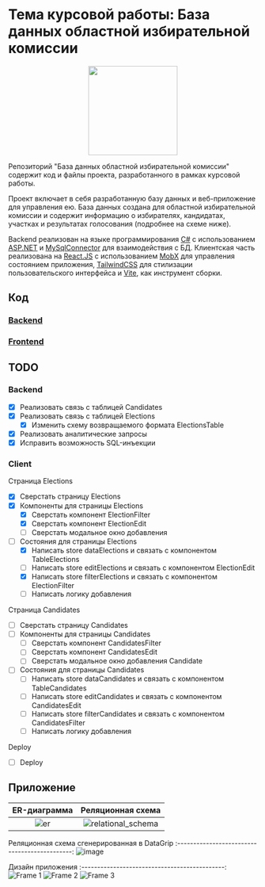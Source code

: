 # Тема курсовой работы: База данных областной избирательной комиссии
<p align="center">
  <img width="180" src="https://user-images.githubusercontent.com/63536056/233803790-e79058ec-2113-469c-8c6d-42f6bbde1c99.svg" />
</p>
Репозиторий "База данных областной избирательной комиссии" содержит код и файлы проекта, разработанного в рамках курсовой работы.

Проект включает в себя разработанную базу данных и веб-приложение для управления ею. База данных создана для областной избирательной комиссии и содержит информацию о избирателях, кандидатах, участках и результатах голосования (подробнее на схеме ниже).

Backend реализован на языке программирования [C#](https://dotnet.microsoft.com/en-us/languages/csharp) с использованием [ASP.NET](https://dotnet.microsoft.com/en-us/apps/aspnet) и [MySqlConnector](https://mysqlconnector.net/) для взаимодействия с БД. Клиентская часть реализована на [React.JS](https://react.dev/) с использованием [MobX](https://mobx.js.org/README.html) для управления состоянием приложения, [TailwindCSS](https://tailwindcss.com/) для стилизации пользовательского интерфейса и [Vite](https://vite-docs-ru.vercel.app/), как инструмент сборки.

## Код
### [Backend](App/Backend/ElectionBack/ElectionBack)
### [Frontend](App/Client/ElectionClient)

## TODO
### Backend
- [x] Реализовать связь с таблицей Candidates
- [x] Реализовать связь с таблицей Elections
  - [x] Изменить схему возвращаемого формата ElectionsTable
- [x] Реализовать аналитические запросы
- [x] Исправить возможность SQL-инъекции
### Client
Страница Elections
- [x] Сверстать страницу Elections
- [x] Компоненты для страницы Elections
  - [x] Сверстать компонент ElectionFilter
  - [x] Сверстать компонент ElectionEdit
  - [ ] Сверстать модальное окно добавления
- [ ] Состояния для страницы Elections
  - [x] Написать store dataElections и связать с компонентом TableElections
  - [ ] Написать store editElections и связать с компонентом ElectionEdit
  - [x] Написать store filterElections и связать с компонентом ElectionFilter
  - [ ] Написать логику добавления
<p>Страница Candidates</p>

- [ ] Сверстать страницу Candidates
- [ ] Компоненты для страницы Candidates
  - [ ] Сверстать компонент CandidatesFilter
  - [ ] Сверстать компонент CandidatesEdit
  - [ ] Сверстать модальное окно добавления Candidate
- [ ] Состояния для страницы Candidates
  - [ ] Написать store dataCandidates и связать с компонентом TableCandidates
  - [ ] Написать store editCandidates и связать с компонентом CandidatesEdit
  - [ ] Написать store filterCandidates и связать с компонентом CandidatesFilter
  - [ ] Написать логику добавления
<p>Deploy</p>

- [ ] Deploy


## Приложение
ER-диаграмма               | Реляционная схема
:-------------------------:|:-------------------------:
![er](https://user-images.githubusercontent.com/63536056/233777829-98685fc0-6b44-48d3-aba5-1a2929353ff5.png)|![relational_schema](https://user-images.githubusercontent.com/63536056/233777865-eba06628-5db3-4936-ba36-9ecec6dc43b1.png)

Реляционная схема сгенерированная в DataGrip
:---------------------------------------------:
![image](https://user-images.githubusercontent.com/63536056/233778047-d79873e9-dd8d-474d-b0a6-2e52ec1c964b.png)

Дизайн приложения
:---------------------------------------------:
![Frame 1](https://user-images.githubusercontent.com/63536056/229291617-7175c379-7a77-4542-adc6-fc505d74a7f0.jpg)
![Frame 2](https://user-images.githubusercontent.com/63536056/229291625-9581ed89-079e-4129-be35-5e619b0ab9de.jpg)
![Frame 3](https://user-images.githubusercontent.com/63536056/229291641-92121be2-ec5c-4ae5-a70c-e3baa7add310.jpg)
